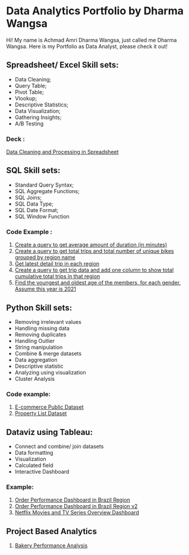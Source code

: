 # Data Analytics Portfolio by Dharma Wangsa
Hi! My name is Achmad Amri Dharma Wangsa, just called me Dharma Wangsa.
Here is my Portfolio as Data Analyst, please check it out!

## Spreadsheet/ Excel Skill sets:
* Data Cleaning;
* Query Table;
* Pivot Table;
* Vlookup;
* Descriptive Statistics;
* Data Visualization;
* Gathering Insights;
* A/B Testing

### Deck :
[Data Cleaning and Processing in Spreadsheet](https://drive.google.com/file/d/1pL3b73PEav3U2CWDvTMt3FXDERvllViS/view?usp=sharing)

## SQL Skill sets:
* Standard Query Syntax;  
* SQL Aggregate Functions; 
* SQL Joins; 
* SQL Data Type; 
* SQL Date Format; 
* SQL Window Function

### Code Example :
1. [Create a query to get average amount of duration (in minutes)](https://console.cloud.google.com/bigquery?sq=728375418378:2f353bc9b2d2443da123f553dcbebf39)
2. [Create a query to get total trips and total number of unique bikes grouped by region name](https://console.cloud.google.com/bigquery?sq=728375418378:9410dd528a914c0889df034b7e33a0bd)
3. [Get latest detail trip in each region](https://console.cloud.google.com/bigquery?sq=728375418378:e97e355ae2a9418b9caee60551b59c7a)
4. [Create a query to get trip data and add one column to show total cumulative total trips in that region](https://console.cloud.google.com/bigquery?sq=728375418378:a94b4dd6cb334ccbb1e24c9d2b049ee6)
5. [Find the youngest and oldest age of the members, for each gender. Assume this year is 2021](https://console.cloud.google.com/bigquery?sq=728375418378:1e54d76f6cb64d62b1457281a2c5d1be)


## Python Skill sets:
* Removing irrelevant values
* Handling missing data
* Removing duplicates
* Handling Outlier
* String manipulation
* Combine & merge datasets
* Data aggregation
* Descriptive statistic
* Analyzing using visualization
* Cluster Analysis

### Code example:
1. [E-commerce Public Dataset](https://github.com/DWply/Dharma-Wangsa-Data-Analytics-Portfolio/blob/5ee419b92ff6df15aa57794deb342f3ab5d08154/Ecommerce_Exploratory_Data_Analysis_Portfolio.ipynb)
2. [Property List Dataset](https://github.com/DWply/Dharma-Wangsa-Data-Analytics-Portfolio/blob/2810a39d82f417147960cb11ab6e5796f8312b9c/Property_List_Dataset_Portfolio.ipynb)

## Dataviz using Tableau:
* Connect and combine/ join datasets
* Data formatting
* Visualization
* Calculated field
* Interactive Dashboard

### Example:
1. [Order Performance Dashboard in Brazil Region](https://public.tableau.com/app/profile/dharma.wangsa2601/viz/OrderPerformanceDataVisualization-BrazilEcommerce/OrderPerformanceDashboard?publish=yes)
2. [Order Performance Dashboard in Brazil Region v2](https://public.tableau.com/views/W9W10_KeyAnswer_IntermediateJAN22/InteractiveDashboard?:language=en-GB&:display_count=n&:origin=viz_share_link)
3. [Netflix Movies and TV Series Overview Dashboard](https://public.tableau.com/views/TLsim_W9W10_Team5/Dashboard1?:language=en-GB&:display_count=n&:origin=viz_share_link)


## Project Based Analytics
1. [Bakery Performance Analysis](https://drive.google.com/file/d/1MKlriq-m8l7C-uEi3HFtuQOpi45r4vsw/view?usp=sharing)
